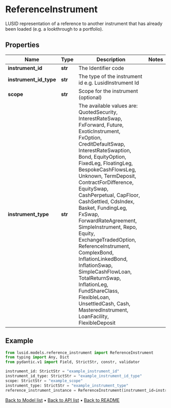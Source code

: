# ReferenceInstrument

LUSID representation of a reference to another instrument that has already been loaded (e.g. a lookthrough to a portfolio).
## Properties
Name | Type | Description | Notes
------------ | ------------- | ------------- | -------------
**instrument_id** | **str** | The Identifier code | 
**instrument_id_type** | **str** | The type of the instrument id e.g. LusidInstrument Id | 
**scope** | **str** | Scope for the instrument (optional) | 
**instrument_type** | **str** | The available values are: QuotedSecurity, InterestRateSwap, FxForward, Future, ExoticInstrument, FxOption, CreditDefaultSwap, InterestRateSwaption, Bond, EquityOption, FixedLeg, FloatingLeg, BespokeCashFlowsLeg, Unknown, TermDeposit, ContractForDifference, EquitySwap, CashPerpetual, CapFloor, CashSettled, CdsIndex, Basket, FundingLeg, FxSwap, ForwardRateAgreement, SimpleInstrument, Repo, Equity, ExchangeTradedOption, ReferenceInstrument, ComplexBond, InflationLinkedBond, InflationSwap, SimpleCashFlowLoan, TotalReturnSwap, InflationLeg, FundShareClass, FlexibleLoan, UnsettledCash, Cash, MasteredInstrument, LoanFacility, FlexibleDeposit | 
## Example

```python
from lusid.models.reference_instrument import ReferenceInstrument
from typing import Any, Dict
from pydantic.v1 import Field, StrictStr, constr, validator

instrument_id: StrictStr = "example_instrument_id"
instrument_id_type: StrictStr = "example_instrument_id_type"
scope: StrictStr = "example_scope"
instrument_type: StrictStr = "example_instrument_type"
reference_instrument_instance = ReferenceInstrument(instrument_id=instrument_id, instrument_id_type=instrument_id_type, scope=scope, instrument_type=instrument_type)

```

[Back to Model list](../README.md#documentation-for-models) &#8226; [Back to API list](../README.md#documentation-for-api-endpoints) &#8226; [Back to README](../README.md)

